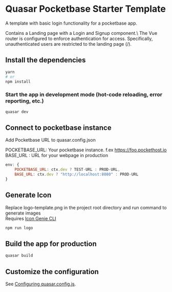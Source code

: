 # Quasar Pocketbase Starter Template

A template with basic login functionality for a pocketbase app.

Contains a Landing page with a Login and Signup component.\ 
The Vue router is configured to enforce authentication for access. Specifically, unauthenticated users are restricted to the landing page (/).

## Install the dependencies
```bash
yarn
# or
npm install
```

### Start the app in development mode (hot-code reloading, error reporting, etc.)
```bash
quasar dev
```

## Connect to pocketbase instance

Add Pocketbase URL to quasar.config.json

POCKETBASE_URL: Your pocketbase instance. f.ex https://foo.pockethost.io
BASE_URL      : URL for your webpage in production

```javascript
env: {
    POCKETBASE_URL: ctx.dev ? TEST-URL : PROD-URL,
    BASE_URL: ctx.dev ? "http://localhost:8080" : PROD-URL
}
```

## Generate Icon

Replace logo-template.png in the project root directory and run command to generate images\
Requires [Icon Genie CLI](https://quasar.dev/icongenie/introduction/)
```bash
npm run logo
```

## Build the app for production
```bash
quasar build
```

## Customize the configuration
See [Configuring quasar.config.js](https://v2.quasar.dev/quasar-cli-webpack/quasar-config-js).
